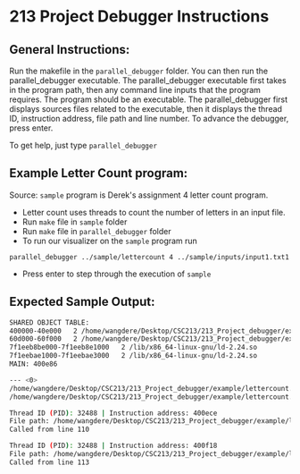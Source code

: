 # 213 Project Debugger Instructions

## General Instructions:
Run the makefile in the `parallel_debugger` folder. You can then run the parallel_debugger executable. The parallel_debugger executable first takes in the program path, then any command line inputs that the program requires. The program should be an executable. The parallel_debugger first displays sources files related to the executable, then it displays the thread ID, instruction address, file path and line number. To advance the debugger, press enter.

To get help, just type `parallel_debugger`


## Example Letter Count program:
Source: `sample` program is Derek's assignment 4 letter count program.

- Letter count uses threads to count the number of letters in an input file.  
- Run `make` file in `sample` folder  
- Run `make` file in `parallel_debugger` folder  
- To run our visualizer on the `sample` program run
```
parallel_debugger ../sample/lettercount 4 ../sample/inputs/input1.txt1
```
- Press enter to step through the execution of `sample`

## Expected Sample Output:
```sh
SHARED OBJECT TABLE:  
400000-40e000	2 /home/wangdere/Desktop/CSC213/213_Project_debugger/experiment_1_stop_by_instructions/experiment  
60d000-60f000	2 /home/wangdere/Desktop/CSC213/213_Project_debugger/experiment_1_stop_by_instructions/experiment  
7f1eeb8be000-7f1eeb8e1000	2 /lib/x86_64-linux-gnu/ld-2.24.so  
7f1eebae1000-7f1eebae3000	2 /lib/x86_64-linux-gnu/ld-2.24.so  
MAIN: 400e86  

--- <0>  
/home/wangdere/Desktop/CSC213/213_Project_debugger/example/lettercount.c      38            0x400a00  
/home/wangdere/Desktop/CSC213/213_Project_debugger/example/lettercount.c      39            0x400a16  

Thread ID (PID): 32488 | Instruction address: 400ece  
File path: /home/wangdere/Desktop/CSC213/213_Project_debugger/example/lettercount.c  
Called from line 110  

Thread ID (PID): 32488 | Instruction address: 400f18  
File path: /home/wangdere/Desktop/CSC213/213_Project_debugger/example/lettercount.c  
Called from line 113  
```
